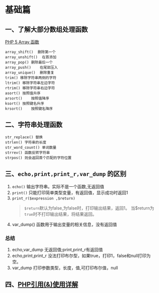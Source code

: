 # 基础篇

## 一、了解大部分数组处理函数
[PHP 5 Array 函数](https://www.runoob.com/php/php-ref-array.html)

	array_shift()  删除第一个
	array_unshift()  在首添加
	array_pop()	删除最后一个
	array_push()	在尾部压入
	array_unique()	删除重复
	trim() 移除字符串两侧的字符
	ltrim() 移除字符串左边字符
	rtrim() 移除字符串右边字符
	asort()	按照值升序
	arsort()	按照值降序
	ksort()	按照键名升序
	krsort()	按照键名降序

## 二、字符串处理函数
	str_replace() 替换
	strlen() 字符串的长度
	str_word_count() 单词数量
	strrev() 函数反转字符串
	strpos() 则会返回首个匹配的字符位置
	
	


## 三、`echo,print,print_r,var_dump` 的区别
1. `echo()` 输出字符串。实际不是一个函数,无返回值
2. `print()` 只能打印简单类型变量，有返回值，显示成功时返回1
3. `print_r($expression ,$return)`
	> `$return`默认为false,为false时，打印输出结果，返回1。
	> 当$return为`true`时不打印输出结果，将结果返回。
4. var_dump() 函数用于输出变量的相关信息，没有返回值

### 总结
1. echo,var_dump 无返回值;print,print_r有返回值
2. echo,print,print_r  没法打印布尔型，如果true，打印1，false和null打印为空。
3. var_dump 打印参数类型，长度，值,可打印布尔值，null

## 四、[PHP引用(&)使用详解](https://www.cnblogs.com/alsf/p/9621362.html)

